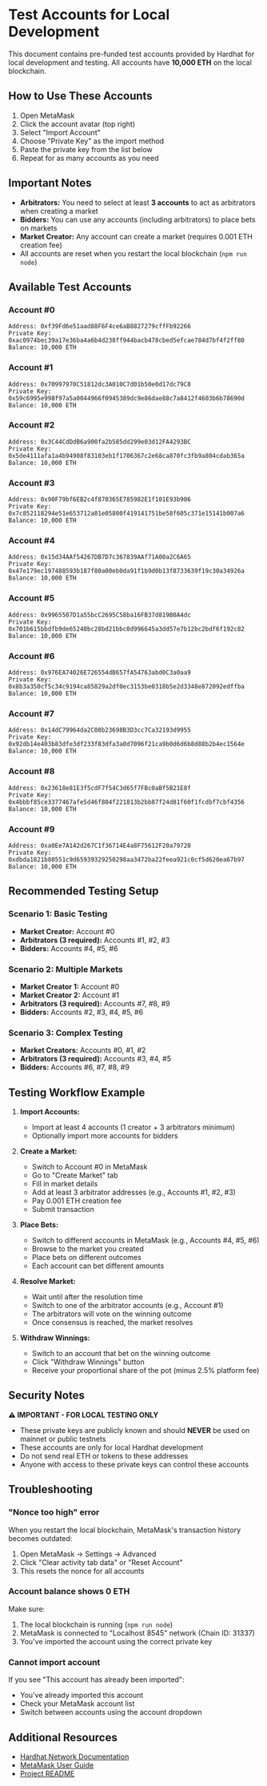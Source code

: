 # Test Accounts for Local Development

This document contains pre-funded test accounts provided by Hardhat for local development and testing. All accounts have **10,000 ETH** on the local blockchain.

## How to Use These Accounts

1. Open MetaMask
2. Click the account avatar (top right)
3. Select "Import Account"
4. Choose "Private Key" as the import method
5. Paste the private key from the list below
6. Repeat for as many accounts as you need

## Important Notes

- **Arbitrators:** You need to select at least **3 accounts** to act as arbitrators when creating a market
- **Bidders:** You can use any accounts (including arbitrators) to place bets on markets
- **Market Creator:** Any account can create a market (requires 0.001 ETH creation fee)
- All accounts are reset when you restart the local blockchain (`npm run node`)

## Available Test Accounts

### Account #0
```
Address: 0xf39Fd6e51aad88F6F4ce6aB8827279cffFb92266
Private Key: 0xac0974bec39a17e36ba4a6b4d238ff944bacb478cbed5efcae784d7bf4f2ff80
Balance: 10,000 ETH
```

### Account #1
```
Address: 0x70997970C51812dc3A010C7d01b50e0d17dc79C8
Private Key: 0x59c6995e998f97a5a0044966f0945389dc9e86dae88c7a8412f4603b6b78690d
Balance: 10,000 ETH
```

### Account #2
```
Address: 0x3C44CdDdB6a900fa2b585dd299e03d12FA4293BC
Private Key: 0x5de4111afa1a4b94908f83103eb1f1706367c2e68ca870fc3fb9a804cdab365a
Balance: 10,000 ETH
```

### Account #3
```
Address: 0x90F79bf6EB2c4f870365E785982E1f101E93b906
Private Key: 0x7c852118294e51e653712a81e05800f419141751be58f605c371e15141b007a6
Balance: 10,000 ETH
```

### Account #4
```
Address: 0x15d34AAf54267DB7D7c367839AAf71A00a2C6A65
Private Key: 0x47e179ec197488593b187f80a00eb0da91f1b9d0b13f8733639f19c30a34926a
Balance: 10,000 ETH
```

### Account #5
```
Address: 0x9965507D1a55bcC2695C58ba16FB37d819B0A4dc
Private Key: 0x701b615bbdfb9de65240bc28bd21bbc0d996645a3dd57e7b12bc2bdf6f192c82
Balance: 10,000 ETH
```

### Account #6
```
Address: 0x976EA74026E726554dB657fA54763abd0C3a0aa9
Private Key: 0x8b3a350cf5c34c9194ca85829a2df0ec3153be0318b5e2d3348e872092edffba
Balance: 10,000 ETH
```

### Account #7
```
Address: 0x14dC79964da2C08b23698B3D3cc7Ca32193d9955
Private Key: 0x92db14e403b83dfe3df233f83dfa3a0d7096f21ca9b0d6d6b8d88b2b4ec1564e
Balance: 10,000 ETH
```

### Account #8
```
Address: 0x23618e81E3f5cdF7f54C3d65f7FBc0aBf5B21E8f
Private Key: 0x4bbbf85ce3377467afe5d46f804f221813b2bb87f24d81f60f1fcdbf7cbf4356
Balance: 10,000 ETH
```

### Account #9
```
Address: 0xa0Ee7A142d267C1f36714E4a8F75612F20a79720
Private Key: 0xdbda1821b80551c9d65939329250298aa3472ba22feea921c0cf5d620ea67b97
Balance: 10,000 ETH
```

## Recommended Testing Setup

### Scenario 1: Basic Testing
- **Market Creator:** Account #0
- **Arbitrators (3 required):** Accounts #1, #2, #3
- **Bidders:** Accounts #4, #5, #6

### Scenario 2: Multiple Markets
- **Market Creator 1:** Account #0
- **Market Creator 2:** Account #1
- **Arbitrators (3 required):** Accounts #7, #8, #9
- **Bidders:** Accounts #2, #3, #4, #5, #6

### Scenario 3: Complex Testing
- **Market Creators:** Accounts #0, #1, #2
- **Arbitrators (3 required):** Accounts #3, #4, #5
- **Bidders:** Accounts #6, #7, #8, #9

## Testing Workflow Example

1. **Import Accounts:**
   - Import at least 4 accounts (1 creator + 3 arbitrators minimum)
   - Optionally import more accounts for bidders

2. **Create a Market:**
   - Switch to Account #0 in MetaMask
   - Go to "Create Market" tab
   - Fill in market details
   - Add at least 3 arbitrator addresses (e.g., Accounts #1, #2, #3)
   - Pay 0.001 ETH creation fee
   - Submit transaction

3. **Place Bets:**
   - Switch to different accounts in MetaMask (e.g., Accounts #4, #5, #6)
   - Browse to the market you created
   - Place bets on different outcomes
   - Each account can bet different amounts

4. **Resolve Market:**
   - Wait until after the resolution time
   - Switch to one of the arbitrator accounts (e.g., Account #1)
   - The arbitrators will vote on the winning outcome
   - Once consensus is reached, the market resolves

5. **Withdraw Winnings:**
   - Switch to an account that bet on the winning outcome
   - Click "Withdraw Winnings" button
   - Receive your proportional share of the pot (minus 2.5% platform fee)

## Security Notes

**⚠️ IMPORTANT - FOR LOCAL TESTING ONLY**

- These private keys are publicly known and should **NEVER** be used on mainnet or public testnets
- These accounts are only for local Hardhat development
- Do not send real ETH or tokens to these addresses
- Anyone with access to these private keys can control these accounts

## Troubleshooting

### "Nonce too high" error
When you restart the local blockchain, MetaMask's transaction history becomes outdated:
1. Open MetaMask → Settings → Advanced
2. Click "Clear activity tab data" or "Reset Account"
3. This resets the nonce for all accounts

### Account balance shows 0 ETH
Make sure:
1. The local blockchain is running (`npm run node`)
2. MetaMask is connected to "Localhost 8545" network (Chain ID: 31337)
3. You've imported the account using the correct private key

### Cannot import account
If you see "This account has already been imported":
- You've already imported this account
- Check your MetaMask account list
- Switch between accounts using the account dropdown

## Additional Resources

- [Hardhat Network Documentation](https://hardhat.org/hardhat-network/docs)
- [MetaMask User Guide](https://metamask.io/faqs/)
- [Project README](./README.md)
